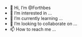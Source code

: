 - 👋 Hi, I’m @Forthbes
- 👀 I’m interested in ...
- 🌱 I’m currently learning ...
- 💞️ I’m looking to collaborate on ...
- 📫 How to reach me ...

<!---
Forthbes/Forthbes is a ✨ special ✨ repository because its `README.md` (this file) appears on your GitHub profile.
You can click the Preview link to take a look at your changes.
--->
